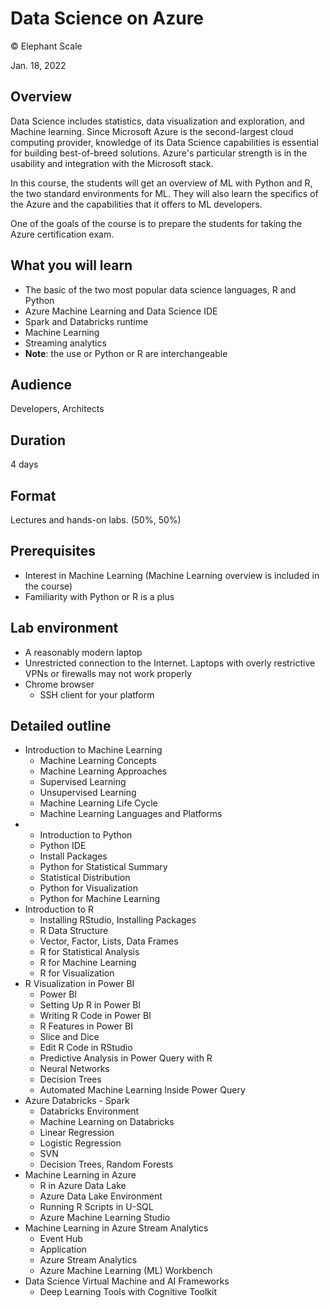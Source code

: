 # Data Science on Azure

© Elephant Scale

Jan. 18, 2022

## Overview

Data Science includes statistics, data visualization and exploration, and Machine learning. 
Since Microsoft Azure is the second-largest cloud computing provider, knowledge of its Data Science capabilities is essential for
building best-of-breed solutions. Azure's particular strength is in the usability and integration with the Microsoft stack.

In this course, the students will get an overview of ML with Python and R, the two standard environments for ML. They will also learn the specifics of the Azure and the capabilities that it offers to ML developers.

One of the goals of the course is to prepare the students for taking the Azure certification exam.


## What you will learn
* The basic of the two most popular data science languages, R and Python
* Azure Machine Learning and Data Science IDE
* Spark and Databricks runtime
* Machine Learning
* Streaming analytics
* **Note**: the use or Python or R are interchangeable


## Audience
Developers, Architects

## Duration
4 days

## Format
Lectures and hands-on labs. (50%, 50%)

## Prerequisites

* Interest in Machine Learning (Machine Learning overview is included in the course)
* Familiarity with Python or R is a plus


## Lab environment

* A reasonably modern laptop
* Unrestricted connection to the Internet. Laptops with overly restrictive VPNs or firewalls may not work properly
* Chrome browser
  - SSH client for your platform

## Detailed outline

* Introduction to Machine Learning
  - Machine Learning Concepts
  - Machine Learning Approaches
  - Supervised Learning
  - Unsupervised Learning
  - Machine Learning Life Cycle
  - Machine Learning Languages and Platforms
* * Introduction to Python
  - Python IDE
  - Install Packages
  - Python for Statistical Summary
  - Statistical Distribution
  - Python for Visualization
  - Python for Machine Learning
* Introduction to R
  - Installing RStudio, Installing Packages
  - R Data Structure
  - Vector, Factor, Lists, Data Frames
  - R for Statistical Analysis
  - R for Machine Learning
  - R for Visualization
* R Visualization in Power BI
  - Power BI
  - Setting Up R in Power BI
  - Writing R Code in Power BI
  - R Features in Power BI
  - Slice and Dice
  - Edit R Code in RStudio
  - Predictive Analysis in Power Query with R
  - Neural Networks
  - Decision Trees
  - Automated Machine Learning Inside Power Query
* Azure Databricks - Spark
  - Databricks Environment
  - Machine Learning on Databricks
  - Linear Regression
  - Logistic Regression
  - SVN
  - Decision Trees, Random Forests
* Machine Learning in Azure
  - R in Azure Data Lake
  - Azure Data Lake Environment
  - Running R Scripts in U-SQL
  - Azure Machine Learning Studio
* Machine Learning in Azure Stream Analytics
  - Event Hub
  - Application
  - Azure Stream Analytics
  - Azure Machine Learning (ML) Workbench
* Data Science Virtual Machine and AI Frameworks
  - Deep Learning Tools with Cognitive Toolkit

